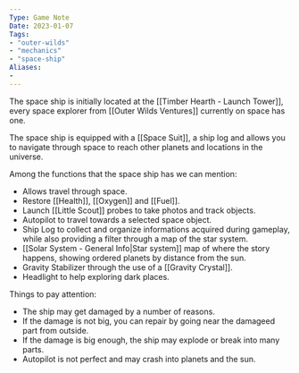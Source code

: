 ```yaml
---
Type: Game Note
Date: 2023-01-07
Tags:
- "outer-wilds"
- "mechanics"
- "space-ship"
Aliases:
- 
---
```

The space ship is initially located at the [[Timber Hearth - Launch Tower]], every space explorer from [[Outer Wilds Ventures]] currently on space has one.

The space ship is equipped with a [[Space Suit]], a ship log and allows you to navigate through space to reach other planets and locations in the universe.

Among the functions that the space ship has we can mention:
- Allows travel through space.
- Restore [[Health]], [[Oxygen]] and [[Fuel]].
- Launch [[Little Scout]] probes to take photos and track objects.
- Autopilot to travel towards a selected space object.
- Ship Log to collect and organize informations acquired during gameplay, while also providing a filter through a map of the star system.
- [[Solar System - General Info|Star system]] map of where the story happens, showing ordered planets by distance from the sun.
- Gravity Stabilizer through the use of a [[Gravity Crystal]].
- Headlight to help exploring dark places.

Things to pay attention:
- The ship may get damaged by a number of reasons.
- If the damage is not big, you can repair by going near the damageed part from outside.
- If the damage is big enough, the ship may explode or break into many parts.
- Autopilot is not perfect and may crash into planets and the sun.